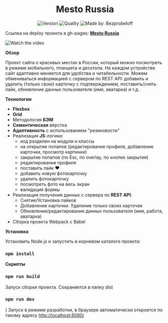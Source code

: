 <h1 align="center">Mesto Russia</h1>
<p align="center">
    <img alt="Version" src="https://img.shields.io/github/package-json/v/bezprobeloff/mesto" />
    <img alt="Quality" src="https://img.shields.io/badge/status-release-orange.svg" >
    <img alt="Made by: Bezprobeloff" src="https://img.shields.io/badge/made%20by-Bezprobeloff-blue" />
</p>

Ссылка на deploy проекта в gh-pages: **[Mesto Russia](https://bezprobeloff.github.io/mesto/index.html)**


![Watch the video](./readme/preview.gif)


**Обзор**

Проект сайта о красивых местах в России, который можно посмотреть в режиме мобильного, планшета и десктопа.
На каждом устройстве сайт адаптивно меняется для удобства и читабельности.
Можем обмениваться информацией с сервером по REST API: добавить и удалить (только свою) карточку с подтверждением, поставить/снять лайк, обновление данных пользователя (имя, аватарка) и т.д.

**Технологии**

* __Flexbox__
* __Grid__
* Методология __БЭМ__
* __Семантическая__ вёрстка
* __Адаптивность__ с использованием "резиновости"
* Реализация __JS__-логики:
  * код разделен на модули и классы
  * на открытие попапов (редактирование профиля, добавление карточки, просмотр картинки)
  * закрытие попапов (по Esc, по overlay, по кнопке закрытия)
  * редактирование профиля
  * поставить лайк &hearts;
  * добавить новую фотокарточку
  * удалить фотокарточку
  * посмотреть фото на весь экран
  * валидация формы
* Реализация получения данных с сервера по __REST API__:
  * Снятие/Установка лайков
  * Добавление карточки. Удаление только своих карточек
  * Обновление/редактирование данных пользователя (имя, работа, аватарка)
* Сборка проекта Webpack с Babel

**Установка**

Установить Node.js и запустить в корневом каталоге проекта:

###  `npm install`


**Скрипты**
###  `npm run build`

Запуск сборки проекта. Сохраняется в папку dist

### `npm run dev`
(
Запуск в режиме разработки, в браузере автоматически откроется по такому адресу [http://localhost:8080/](http://localhost:8080/)

